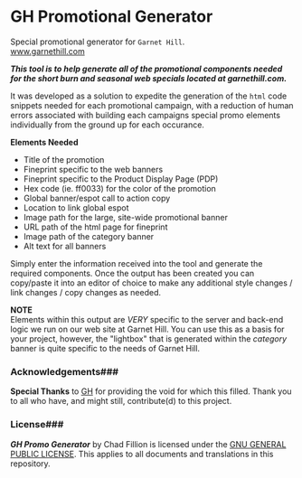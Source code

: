 GH Promotional Generator
========================

Special promotional generator for `Garnet Hill`.<br>
www.garnethill.com

***This tool is to help generate all of the promotional components needed for the short burn and seasonal web specials located at garnethill.com.***


It was developed as a solution to expedite the generation of the `html` code snippets needed for each promotional campaign, with a reduction of human errors associated with building each campaigns special promo elements individually from the ground up for each occurance.


**Elements Needed**
 - Title of the promotion
 - Fineprint specific to the web banners
 - Fineprint specific to the Product Display Page (PDP)
 - Hex code (ie. ff0033) for the color of the promotion
 - Global banner/espot call to action copy
 - Location to link global espot
 - Image path for the large, site-wide promotional banner
 - URL path of the html page for fineprint
 - Image path of the category banner
 - Alt text for all banners


Simply enter the information received into the tool and generate the required components. Once the output has been created you can copy/paste it into an editor of choice to make any additional style changes / link changes / copy changes as needed.

**NOTE**<br>
Elements within this output are *VERY* specific to the server and back-end logic we run on our web site at Garnet Hill. You can use this as a basis for your project, however, the "lightbox" that is generated within the *category* banner is quite specific to the needs of Garnet Hill.



### Acknowledgements###
**Special Thanks** to [GH](https://www.garnethill.com) for providing the void for which this filled.
Thank you to all who have, and might still, contribute(d) to this project.


### License###
**_GH Promo Generator_** by Chad Fillion is licensed under the [GNU GENERAL PUBLIC LICENSE](https://www.gnu.org/copyleft/gpl.html). This applies to all documents and translations in this repository.

